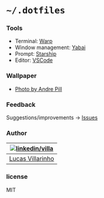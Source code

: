 # `~/.dotfiles`

### Tools

- Terminal: [Warp]()
- Window management: [Yabai](https://github.com/lucasvillarinho/dotfiles/tree/main/yabai)
- Prompt: [Starship](https://github.com/lucasvillarinho/dotfiles/tree/main/starship)
- Editor: [VSCode](https://github.com/lucasvillarinho/dotfiles/tree/vscode)

### Wallpaper

- [Photo by Andre Pill](https://www.flickr.com/photos/hipstapill/32042334141/)
  
### Feedback

Suggestions/improvements -> [Issues](https://github.com/lucasvillarinho/dotfiles/issues)

### Author

| [![linkedin/villa](https://2.gravatar.com/avatar/b7bc60966732c7f7a4dfb0bff467e0ce20ff1aae5c66db6620894bc9b5ae0e75?size=70)](https://www.linkedin.com/in/lucas-villarinho/) |
|---|
|[Lucas Villarinho](https://www.linkedin.com/in/lucas-villarinho/)|

### license

MIT
